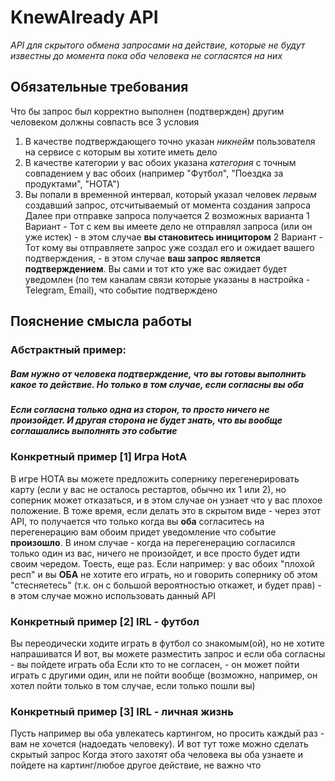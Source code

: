 # KnewAlready API
*API для скрытого обмена запросами на действие, которые не будут известны до момента пока оба человека не согласятся на них*
## Обязательные требования
Что бы запрос был корректно выполнен (подтвержден) другим человеком должны совпасть все 3 условия
1) В качестве подтверждающего точно указан *никнейм* пользователя на сервисе с которым вы хотите иметь дело
2) В качестве категории у вас обоих указана *категория* с точным совпадением у вас обоих (например "Футбол", "Поездка за продуктами", "HOTA")
3) Вы попали в временной интервал, который указал человек *первым* создавший запрос, отсчитываемый от момента создания запроса
Далее при отправке запроса получается 2 возможных варианта
  1 Вариант - Тот с кем вы имеете дело не отправлял запроса (или он уже истек) - в этом случае **вы становитесь иницитором**
  2 Вариант - Тот кому вы отправляете запрос уже создал его и ожидает вашего подтверждения, - в этом случае **ваш запрос является подтверждением**. Вы сами и тот кто уже вас ожидает будет уведомлен (по тем каналам связи которые указаны в настройка - Telegram, Email), что событие подтверждено
## Пояснение смысла работы
### Абстрактный пример: 
##### Вам нужно от человека подтверждение, что вы готовы выполнить какое то действие. Но только в том случае, если **согласны вы _оба_** 
##### Если согласна только одна из сторон, то просто ничего не произойдет. И **другая сторона не будет знать**, что вы вообще соглашались выполнять это событие
### Конкретный пример [1] Игра HotA
В игре HOTA вы можете предложить сопернику перегенерировать карту (если у вас не осталось рестартов, обычно их 1 или 2), но соперник может отказаться, и в этом случае он узнает что у вас плохое положение.
В тоже время, если делать это в скрытом виде - через этот API, то получается что только когда вы **оба** согласитесь на перегенерацию вам обоим придет уведомление что событие **произошло**.
В ином случае - когда на перегенерацию согласился только один из вас, ничего не произойдет, и все просто будет идти своим чередом.
Тоесть, еще раз. Если например: у вас обоих "плохой респ" и вы <strong>ОБА</strong> не хотите его играть, но и говорить сопернику об этом "стесняетесь" (т.к. он с большой вероятностью откажет, и будет прав) - в этом случае можно использовать данный API
### Конкретный пример [2] IRL - футбол
Вы переодически ходите играть в футбол со знакомым(ой), но не хотите напрашиватся
И вот, вы можете разместить запрос и если оба согласны - вы пойдете играть оба
Если кто то не согласен, - он может пойти играть с другими один, или не пойти вообще (возможно, например, он хотел пойти только в том случае, если только пошли вы)
### Конкретный пример [3] IRL - личная жизнь
Пусть например вы оба увлекатесь картингом, но просить каждый раз - вам не хочется (надоедать человеку). И вот тут тоже можно сделать скрытый запрос
Когда этого захотят оба человека вы оба узнаете и пойдете на картинг/любое другое действие, не важно что
